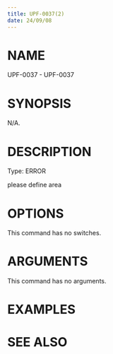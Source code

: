 ```yaml
---
title: UPF-0037(2)
date: 24/09/08
---
```


# NAME

UPF-0037 - UPF-0037

# SYNOPSIS

N/A.

# DESCRIPTION

Type: ERROR

please define area

# OPTIONS

This command has no switches.

# ARGUMENTS

This command has no arguments.

# EXAMPLES

# SEE ALSO
